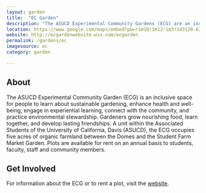 ```yaml
---
layout: garden
title:  "EC Garden"
description: "The ASUCD Experimental Community Gardens (ECG) are an inclusive space for people to learn about sustainable gardening, enhance health and well‐being, engage in experiential learning, connect with the community, and practice environmental stewardship."
location: https://www.google.com/maps/embed?pb=!1m18!1m12!1m3!1d3120.6294112674805!2d-121.76658868454021!3d38.542309979626964!2m3!1f0!2f0!3f0!3m2!1i1024!2i768!4f13.1!3m3!1m2!1s0x0%3A0x0!2zMzjCsDMyJzMyLjMiTiAxMjHCsDQ1JzUxLjgiVw!5e0!3m2!1sen!2sus!4v1459359738644
website: http://ecgardenwebsite.wix.com/ecgarden
permalink: /gardens/ec
imagesource: ec
category: garden

---
```



<h2>About</h2>

The ASUCD Experimental Community Garden (ECG) is an inclusive space for people to learn about sustainable gardening, enhance health and well-being, engage in experiential learning, connect with the community, and practice environmental stewardship. Gardeners grow nourishing food, learn together, and develop lasting friendships. A unit within the Associated Students of the University of California, Davis (ASUCD), the ECG occupies five acres of organic farmland between the Domes and the Student Farm Market Garden. Plots are available for rent on an annual basis to students, faculty, staff and community members.

<h2>Get Involved</h2>

For information about the ECG or to rent a plot, visit the [website](http://ecgardenwebsite.wix.com/ecgarden).

